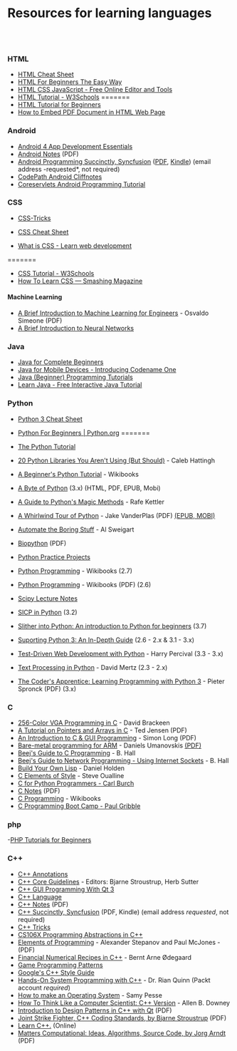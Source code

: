 # Resources for learning languages
<br><br>

### HTML


- [HTML Cheat Sheet](https://digital.com/tools/html-cheatsheet/)
- [HTML For Beginners The Easy Way](https://html.com/)
- [HTML CSS JavaScript - Free Online Editor and Tools](https://html-css-js.com/)
- [HTML Tutorial - W3Schools](https://www.w3schools.com/html/)
=======
- [HTML Tutorial for Beginners](https://websitesetup.org/html-tutorial-beginners/)
- [How to Embed PDF Document in HTML Web Page](https://www.youtube.com/watch?v=b5Vdy4_xWVU)

### Android

- [Android 4 App Development Essentials](http://www.techotopia.com/index.php/Android_4_App_Development_Essentials)
- [Android Notes](https://goalkicker.com/AndroidBook) (PDF)
- [Android Programming Succinctly, Syncfusion](https://www.syncfusion.com/resources/techportal/ebooks/android) ([PDF](https://www.syncfusion.com/Account/Logon?ReturnUrl=%2fresources%2ftechportal%2febooks%2fandroid), [Kindle](https://www.syncfusion.com/Account/Logon?ReturnUrl=%2fresources%2ftechportal%2febooks%2fandroid)) (email address -requested*, not required)
- [CodePath Android Cliffnotes](https://github.com/codepath/android_guides/wiki)
- [Coreservlets Android Programming Tutorial](http://www.coreservlets.com/android-tutorial/)



### CSS

- [CSS-Tricks](https://css-tricks.com/)

- [CSS Cheat Sheet](https://htmlcheatsheet.com/css/)
- [What is CSS - Learn web development](https://developer.mozilla.org/en-US/docs/Learn/CSS/First_steps/What_is_CSS)

=======
- [CSS Tutorial - W3Schools](https://www.w3schools.com/css/)
- [How To Learn CSS — Smashing Magazine](https://www.smashingmagazine.com/2019/01/how-to-learn-css/)


#### Machine Learning

-  [A Brief Introduction to Machine Learning for Engineers](https://arxiv.org/pdf/1709.02840.pdf) - Osvaldo Simeone (PDF)
-  [A Brief Introduction to Neural Networks](http://www.dkriesel.com/en/science/neural_networks)


### Java

- [Java for Complete Beginners](http://courses.caveofprogramming.com/courses/java-for-complete-beginners)
- [Java for Mobile Devices - Introducing Codename One](https://codenameone.teachable.com/p/java-for-mobile-devices-introducing-codename-one)
- [Java (Beginner) Programming Tutorials](https://www.youtube.com/watch?v=Hl-zzrqQoSE&list=PLFE2CE09D83EE3E28)
- [Learn Java - Free Interactive Java Tutorial](https://www.learnjavaonline.org/)


### Python

- [Python 3 Cheat Sheet](https://perso.limsi.fr/pointal/_media/python:cours:mementopython3-english.pdf)

- [Python For Beginners | Python.org](https://www.python.org/)
=======
- [The Python Tutorial](https://docs.python.org/3/tutorial/index.html)
- [20 Python Libraries You Aren't Using (But Should)](https://www.oreilly.com/learning/20-python-libraries-you-arent-using-but-should) - Caleb Hattingh
- [A Beginner's Python Tutorial](https://en.wikibooks.org/wiki/A_Beginner%27s_Python_Tutorial) - Wikibooks
- [A Byte of Python](https://python.swaroopch.com) (3.x) (HTML, PDF, EPUB, Mobi)
- [A Guide to Python's Magic Methods](https://github.com/RafeKettler/magicmethods) - Rafe Kettler
- [A Whirlwind Tour of Python](http://www.oreilly.com/programming/free/files/a-whirlwind-tour-of-python.pdf) - Jake VanderPlas (PDF) [(EPUB, MOBI)](http://www.oreilly.com/programming/free/a-whirlwind-tour-of-python.csp?download=yes)
- [Automate the Boring Stuff](http://automatetheboringstuff.com/chapter0/) - Al Sweigart
- [Biopython](http://biopython.org/DIST/docs/tutorial/Tutorial.pdf) (PDF)
- [Python Practice Projects](http://pythonpracticeprojects.com)
- [Python Programming](https://en.wikibooks.org/wiki/Python_Programming) - Wikibooks (2.7)
- [Python Programming](https://upload.wikimedia.org/wikipedia/commons/9/91/Python_Programming.pdf) - Wikibooks (PDF) (2.6)
- [Scipy Lecture Notes](http://scipy-lectures.github.io)
- [SICP in Python](http://www-inst.eecs.berkeley.edu/~cs61a/sp12/book/) (3.2)
- [Slither into Python: An introduction to Python for beginners](https://www.slitherintopython.com) (3.7)
- [Suporting Python 3: An In-Depth Guide](http://python3porting.com) (2.6 - 2.x & 3.1 - 3.x)
- [Test-Driven Web Development with Python](http://www.obeythetestinggoat.com/pages/book.html) - Harry Percival (3.3 - 3.x)
- [Text Processing in Python](http://gnosis.cx/TPiP/) - David Mertz (2.3 - 2.x)
- [The Coder's Apprentice: Learning Programming with Python 3](http://www.spronck.net/pythonbook/) - Pieter Spronck (PDF) (3.x)

### C

- [256-Color VGA Programming in C](http://www.brackeen.com/vga/) - David Brackeen
- [A Tutorial on Pointers and Arrays in C](https://web.archive.org/web/20180827131006/http://home.earthlink.net/~momotuk/pointers.pdf) - Ted Jensen (PDF)
- [An Introduction to C & GUI Programming](https://www.raspberrypi.org/magpi-issues/C_GUI_Programming.pdf) - Simon Long (PDF)
- [Bare-metal programming for ARM](https://github.com/umanovskis/baremetal-arm) - Daniels Umanovskis [(PDF)](http://umanovskis.se/files/arm-baremetal-ebook.pdf)
- [Beej's Guide to C Programming](http://beej.us/guide/bgc/) - B. Hall
- [Beej's Guide to Network Programming - Using Internet Sockets](http://beej.us/guide/bgnet/) - B. Hall
- [Build Your Own Lisp](http://www.buildyourownlisp.com) - Daniel Holden
- [C Elements of Style](http://www.oualline.com/books.free/style/) - Steve Oualline
- [C for Python Programmers - Carl Burch](http://www.toves.org/books/cpy/)
- [C Notes](https://goalkicker.com/CBook) (PDF)
- [C Programming](https://en.wikibooks.org/wiki/Programming%3AC) - Wikibooks
- [C Programming Boot Camp - Paul Gribble](http://www.gribblelab.org/CBootCamp/)

### php
-[PHP Tutorials for Beginners](https://www.youtube.com/watch?v=yMclPkD4sQg&list=PLS1QulWo1RIZc4GM_E04HCPEd_xpcaQgg)
### C++






- [C++ Annotations](https://fbb-git.gitlab.io/cppannotations/)
- [C++ Core Guidelines](https://github.com/isocpp/CppCoreGuidelines/blob/master/CppCoreGuidelines.md) - Editors: Bjarne Stroustrup, Herb Sutter
- [C++ GUI Programming With Qt 3](http://www.computer-books.us/cpp_0010.php)
- [C++ Language](http://www.cplusplus.com/doc/tutorial/)
- [C++ Notes](https://goalkicker.com/CPlusPlusBook) (PDF)
- [C++ Succinctly, Syncfusion](https://www.syncfusion.com/resources/techportal/ebooks/cplusplus) (PDF, Kindle) (email address *requested*, not required)
- [C++ Tricks](http://www.bordoon.com/cplusplus/book_wrapper.html)
- [CS106X Programming Abstractions in C++](http://web.stanford.edu/class/cs106x/)
- [Elements of Programming](http://elementsofprogramming.com) - Alexander Stepanov and Paul McJones - (PDF)
- [Financial Numerical Recipes in C++](http://finance.bi.no/~bernt/gcc_prog/recipes/) - Bernt Arne Ødegaard
- [Game Programming Patterns](http://gameprogrammingpatterns.com)
- [Google's C++ Style Guide](https://google.github.io/styleguide/cppguide.html)
- [Hands-On System Programming with C++](https://www.packtpub.com/free-ebooks/hands-system-programming-c) - Dr. Rian Quinn (Packt account *required*)
- [How to make an Operating System](https://www.gitbook.com/book/samypesse/how-to-create-an-operating-system/details) - Samy Pesse
- [How To Think Like a Computer Scientist: C++ Version](http://greenteapress.com/thinkcpp/index.html) - Allen B. Downey
- [Introduction to Design Patterns in C++ with Qt](http://ptgmedia.pearsoncmg.com/images/9780131879058/downloads/0131879057_Ezust_book.pdf) (PDF)
- [Joint Strike Fighter, C++ Coding Standards, by Bjarne Stroustrup](http://www.stroustrup.com/JSF-AV-rules.pdf) (PDF)
- [Learn C++.](http://www.learncpp.com) (Online)
- [Matters Computational: Ideas, Algorithms, Source Code, by Jorg Arndt](http://www.jjj.de/fxt/fxtbook.pdf) (PDF)


